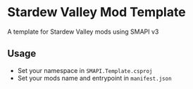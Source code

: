 # Stardew Valley Mod Template

A template for Stardew Valley mods using SMAPI v3

## Usage
- Set your namespace in `SMAPI.Template.csproj` 
- Set your mods name and entrypoint in `manifest.json`
